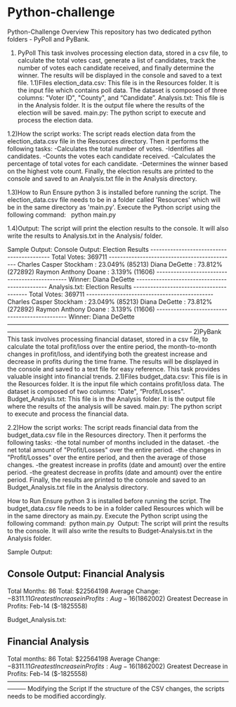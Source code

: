 # Python-challenge
Python-Challenge
Overview
This repository has two dedicated python folders - PyPoll and PyBank.
1) PyPoll
    This task involves processing election data, stored in a csv file, to calculate the total votes cast, generate a list of candidates, track the number of votes each candidate received, and finally determine the winner. The results will be displayed in the console and saved to a         text file.
1.1)Files
    election_data.csv: This file is in the Resources folder. It is the input file which contains poll data. The dataset is composed of three columns: "Voter ID", "County", and “Candidate”.
    Analysis.txt: This file is in the Analysis folder. It is the output file where the results of the election will be saved.
    main.py: The python script to execute and process the election data.

1.2)How the script works:
    The script reads election data from the election_data.csv file in the Resources directory. Then it performs the following tasks:
    -Calculates the total number of votes.
    -Identifies all candidates.
    -Counts the votes each candidate received.
    -Calculates the percentage of total votes for each candidate.
    -Determines the winner based on the highest vote count.
  Finally, the election results are printed to the console and saved to an Analysis.txt file in the Analysis directory.

1.3)How to Run
Ensure python 3 is installed before running the script. The election_data.csv file needs to be in a folder called 'Resources' which will be in the same directory as 'main.py'. Execute the Python script using the following command:  
python main.py  

1.4)Output:
The script will print the election results to the console.
It will also write the results to Analysis.txt in the Analysis/ folder.

Sample Output:
    Console Output:
    Election Results
    ------------------------------------------
    Total Votes: 369711
    ---------------------------------------------
    Charles Casper Stockham : 23.049% (85213)
    Diana DeGette : 73.812% (272892)
    Raymon Anthony Doane : 3.139% (11606)
    ----------------------------------------------
    Winner:  Diana DeGette
    ----------------------------------------------
    Analysis.txt:
    Election Results
    ----------------------------------------
    Total Votes: 369711
    ---------------------------------------------
    Charles Casper Stockham : 23.049% (85213)
    Diana DeGette : 73.812% (272892)
    Raymon Anthony Doane : 3.139% (11606)
    ----------------------------------------------
    Winner:  Diana DeGette
    ——————————————————————————————————————————————————————————————————
2)PyBank
    This task involves processing financial dataset, stored in a csv file, to calculate the total profit/loss over the entire period, the month-to-month changes in profit/loss, and identifying both the greatest increase and decrease in profits during the time frame. The results will      be displayed in the console and saved to a text file for easy reference. This task provides valuable insight into financial trends. 
2.1)Files
    budget_data.csv: This file is in the Resources folder. It is the input file which contains profit/loss data. The dataset is composed of two columns: "Date", “Profit/Losses".
    Budget_Analysis.txt: This file is in the Analysis folder. It is the output file where the results of the analysis will be saved.
    main.py: The python script to execute and process the financial data.

2.2)How the script works:
    The script reads financial data from the budget_data.csv file in the Resources directory. Then it performs the following tasks:
    -the total number of months included in the dataset.
    -the net total amount of "Profit/Losses" over the entire period.
    -the changes in "Profit/Losses" over the entire period, and then the average of those changes.
    -the greatest increase in profits (date and amount) over the entire period.
    -the greatest decrease in profits (date and amount) over the entire period.
    Finally, the results are printed to the console and saved to an Budget_Analysis.txt file in the Analysis directory.

How to Run
Ensure python 3 is installed before running the script. The budget_data.csv file needs to be in a folder called Resources which will be in the same directory as main.py. Execute the Python script using the following command:  python main.py  Output:
The script will print the results to the console.
It will also write the results to Budget-Analysis.txt in the Analysis folder.

  Sample Output:
  
  Console Output:
  Financial Analysis
  ----------------------------------------
  Total Months: 86
  Total: $22564198
  Average Change: $-8311.11
  Greatest Increase in Profits: Aug-16 ($1862002)
  Greatest Decrease in Profits: Feb-14 ($-1825558)
  
  Budget_Analysis.txt:
  
  Financial Analysis
  ----------------------------------------
  Total months: 86
  Total: $22564198
  Average Change: $-8311.11
  Greatest Increase in Profits: Aug-16 ($1862002)
  Greatest Decrease in Profits: Feb-14 ($-1825558)
  ———————————————————————————————————————
Modifying the Script
If the structure of the CSV changes, the scripts needs to be modified accordingly.
